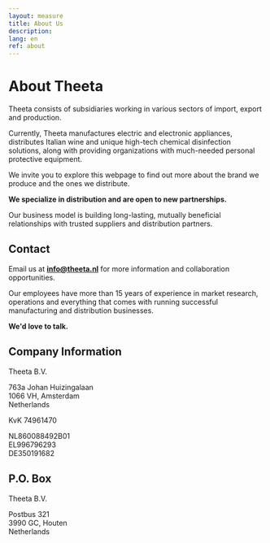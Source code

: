 ```yaml
---
layout: measure
title: About Us
description: 
lang: en
ref: about
---
```


# About Theeta

Theeta consists of subsidiaries working in various sectors of import, export and production.

Currently, Theeta manufactures electric and electronic appliances, distributes Italian wine and unique high-tech chemical disinfection solutions, along with providing organizations with much-needed personal protective equipment. 

We invite you to explore this webpage to find out more about the brand we produce and the ones we distribute. 

**We specialize in distribution and are open to new partnerships.**

Our business model is building long-lasting, mutually beneficial relationships with trusted suppliers and distribution partners.

## Contact 

Email us at **[info@theeta.nl](mailto:info@theeta.nl)** for more information and collaboration opportunities.

Our employees have more than 15 years of experience in market research, operations and everything that comes with running successful manufacturing and distribution businesses.

**We'd love to talk.**


## Company Information

Theeta B.V.

763a Johan Huizingalaan  
1066 VH, Amsterdam  
Netherlands

KvK 74961470  

NL860088492B01  
EL996796293  
DE350191682  


## P.O. Box
Theeta B.V.

Postbus 321  
3990 GC, Houten  
Netherlands  